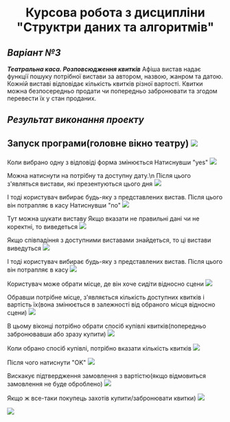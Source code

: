 <h1 align="center">Курсова робота з дисципліни "Структри даних та алгоритмів"</h1>
<h2 align="center">

***Варіант №3***
-----------------------------------
***Театральна каса. Розповсюдження квитків***
Афіша вистав надає функції пошуку потрібної вистави за автором, назвою, жанром та датою. 
Кожній виставі відповідає кількість квитків різної вартості. 
Квитки можна безпосередньо продати чи попередньо забронювати та згодом перевести їх у стан проданих. 

***Результат виконання проекту***
-----------------------------------
Запуск програми(головне вікно театру)
<img src="https://i.imgur.com/fpZaPZU.png"></p>
-----------------------------------
Коли вибрано одну з відповіді форма змінюється
Натиснувши "yes" 
<img src="https://i.imgur.com/eoVov5L.png"></p>
Можна натиснути на потрібну та доступну дату.\n Після цього з'являться вистави, які презентуються цього дня
<img src="https://i.imgur.com/CQy0qer.png"></p>
І тоді користувач вибирає будь-яку з представлених вистав. Після цього він потрапляє в касу
Натиснувши "no"
<img src="https://i.imgur.com/GRqRbpS.png"></p>
Тут можна шукати виставу
Якщо вказати не правильні дані чи не коректні, то виведеться
<img src="https://i.imgur.com/Isr3wKM.png"></p>
Якщо співпадіння з доступними виставами знайдеться, то ці вистави виведуться
<img src="https://i.imgur.com/HKkcAJe.png"></p>
І тоді користувач вибирає будь-яку з представлених вистав. Після цього він потрапляє в касу
<img src="https://i.imgur.com/g2TYWMY.png"></p>
Користувач може обрати місце, де він хоче сидіти відносно сцени
<img src="https://i.imgur.com/M1xSXTC.png"></p>
Обравши потрібне місце, з'являється кількість доступних квитків і вартість їх(вона змінюється в залежності від обраного місця відносно сцени)
<img src="https://i.imgur.com/vBFPPbX.png"></p>
В цьому віконці потрібно обрати спосіб купівлі квитків(попередньо забронювавши або зразу купити)
<img src="https://i.imgur.com/GL5Znnn.png"></p>
Коли обрано спосіб купівлі, потрібно вказати кількість квитків
<img src="https://i.imgur.com/3MkiIhc.png"></p>
Після чого натиснути "OK"
<img src="https://i.imgur.com/Mt8FDGO.png"></p>
Вискакує підтвердження замовлення з вартістю(якщо відмовиться замовлення не буде оброблено)
<img src="https://i.imgur.com/xMx40Ie.png"></p>
Якщо ж все-таки покупець захотів купити/забронювати квитки)
<img src="https://i.imgur.com/QvH85yM.png"></p>
<img src="https://i.imgur.com/6JFzqmO.png"></p>

